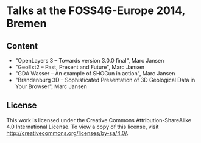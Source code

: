 # Talks at the FOSS4G-Europe 2014, Bremen

## Content

* "OpenLayers 3 – Towards version 3.0.0 final", Marc Jansen
* "GeoExt2 – Past, Present and Future", Marc Jansen
* "GDA Wasser – An example of SHOGun in action", Marc Jansen
* "Brandenburg 3D – Sophisticated Presentation of 3D Geological Data in Your
Browser", Marc Jansen


## License

This work is licensed under the Creative Commons Attribution-ShareAlike 4.0 
International License. To view a copy of this license, 
visit http://creativecommons.org/licenses/by-sa/4.0/. 
